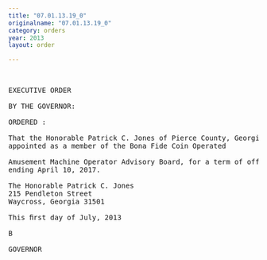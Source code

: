 ```yaml
---
title: "07.01.13.19_0"
originalname: "07.01.13.19_0"
category: orders
year: 2013
layout: order

---
```

<pre>
 

EXECUTIVE ORDER

BY THE GOVERNOR:

ORDERED :

That the Honorable Patrick C. Jones of Pierce County, Georgia, is
appointed as a member of the Bona Fide Coin Operated

Amusement Machine Operator Advisory Board, for a term of office
ending April 10, 2017.

The Honorable Patrick C. Jones
215 Pendleton Street
Waycross, Georgia 31501

This ﬁrst day of July, 2013

B

GOVERNOR

</pre>
